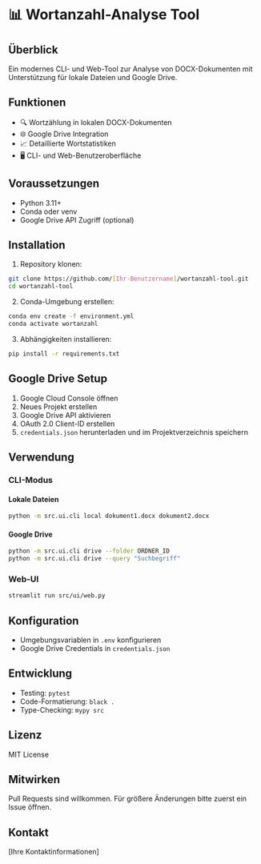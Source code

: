 # 📊 Wortanzahl-Analyse Tool

## Überblick

Ein modernes CLI- und Web-Tool zur Analyse von DOCX-Dokumenten mit Unterstützung für lokale Dateien und Google Drive.

## Funktionen

- 🔍 Wortzählung in lokalen DOCX-Dokumenten
- 🌐 Google Drive Integration
- 📈 Detaillierte Wortstatistiken
- 🖥️ CLI- und Web-Benutzeroberfläche

## Voraussetzungen

- Python 3.11+
- Conda oder venv
- Google Drive API Zugriff (optional)

## Installation

1. Repository klonen:
```bash
git clone https://github.com/[Ihr-Benutzername]/wortanzahl-tool.git
cd wortanzahl-tool
```

2. Conda-Umgebung erstellen:
```bash
conda env create -f environment.yml
conda activate wortanzahl
```

3. Abhängigkeiten installieren:
```bash
pip install -r requirements.txt
```

## Google Drive Setup

1. Google Cloud Console öffnen
2. Neues Projekt erstellen
3. Google Drive API aktivieren
4. OAuth 2.0 Client-ID erstellen
5. `credentials.json` herunterladen und im Projektverzeichnis speichern

## Verwendung

### CLI-Modus

#### Lokale Dateien
```bash
python -m src.ui.cli local dokument1.docx dokument2.docx
```

#### Google Drive
```bash
python -m src.ui.cli drive --folder ORDNER_ID
python -m src.ui.cli drive --query "Suchbegriff"
```

### Web-UI

```bash
streamlit run src/ui/web.py
```

## Konfiguration

- Umgebungsvariablen in `.env` konfigurieren
- Google Drive Credentials in `credentials.json`

## Entwicklung

- Testing: `pytest`
- Code-Formatierung: `black .`
- Type-Checking: `mypy src`

## Lizenz

MIT License

## Mitwirken

Pull Requests sind willkommen. Für größere Änderungen bitte zuerst ein Issue öffnen.

## Kontakt

[Ihre Kontaktinformationen]